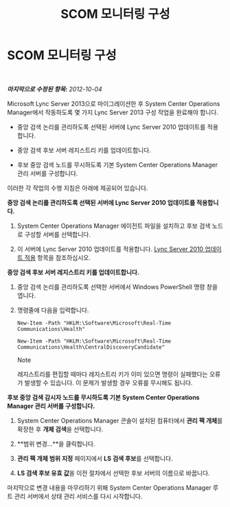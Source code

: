 ﻿---
title: SCOM 모니터링 구성
TOCTitle: SCOM 모니터링 구성
ms:assetid: 4003d225-2a33-448c-abd9-571750661140
ms:mtpsurl: https://technet.microsoft.com/ko-kr/library/JJ688033(v=OCS.15)
ms:contentKeyID: 49885736
ms.date: 08/10/2015
mtps_version: v=OCS.15
ms.translationtype: HT
---

# SCOM 모니터링 구성

 

_**마지막으로 수정된 항목:** 2012-10-04_

Microsoft Lync Server 2013으로 마이그레이션한 후 System Center Operations Manager에서 작동하도록 몇 가지 Lync Server 2013 구성 작업을 완료해야 합니다.

  - 중앙 검색 논리를 관리하도록 선택된 서버에 Lync Server 2010 업데이트를 적용합니다.

  - 중앙 검색 후보 서버 레지스트리 키를 업데이트합니다.

  - 후보 중앙 검색 노드를 무시하도록 기본 System Center Operations Manager 관리 서버를 구성합니다.

이러한 각 작업의 수행 지침은 아래에 제공되어 있습니다.

**중앙 검색 논리를 관리하도록 선택된 서버에 Lync Server 2010 업데이트를 적용합니다.**

1.  System Center Operations Manager 에이전트 파일을 설치하고 후보 검색 노드로 구성할 서버를 선택합니다.

2.  이 서버에 Lync Server 2010 업데이트를 적용합니다. [Lync Server 2010 업데이트 적용](apply-lync-server-2010-updates.md) 항목을 참조하십시오.

**중앙 검색 후보 서버 레지스트리 키를 업데이트합니다.**

1.  중앙 검색 논리를 관리하도록 선택한 서버에서 Windows PowerShell 명령 창을 엽니다.

2.  명령줄에 다음을 입력합니다.
    
        New-Item -Path "HKLM:\Software\Microsoft\Real-Time Communications\Health"
    
        New-Item -Path "HKLM:\Software\Microsoft\Real-Time Communications\Health\CentralDiscoveryCandidate"
    

    > [!NOTE]
    > 레지스트리를 편집할 때마다 레지스트리 키가 이미 있으면 명령이 실패했다는 오류가 발생할 수 있습니다. 이 문제가 발생할 경우 오류를 무시해도 됩니다.



**후보 중앙 검색 감시자 노드를 무시하도록 기본 System Center Operations Manager 관리 서버를 구성합니다.**

1.  System Center Operations Manager 콘솔이 설치된 컴퓨터에서 **관리 팩 개체**를 확장한 후 **개체 검색**을 선택합니다.

2.  **범위 변경...**을 클릭합니다.

3.  **관리 팩 개체 범위 지정** 페이지에서 **LS 검색 후보**를 선택합니다.

4.  **LS 검색 후보 유효 값**을 이전 절차에서 선택한 후보 서버의 이름으로 바꿉니다.

마지막으로 변경 내용을 마무리하기 위해 System Center Operations Manager 루트 관리 서버에서 상태 관리 서비스를 다시 시작합니다.

